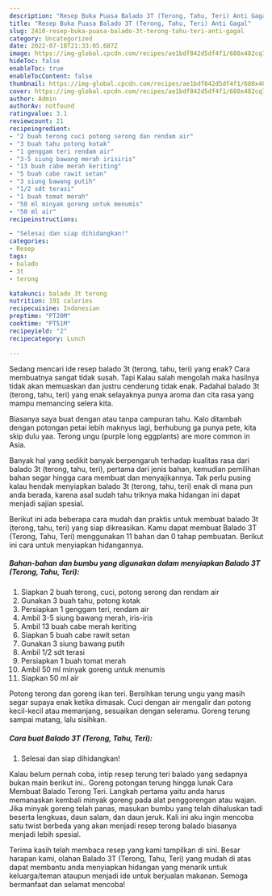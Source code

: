 ```yaml
---
description: "Resep Buka Puasa Balado 3T (Terong, Tahu, Teri) Anti Gagal"
title: "Resep Buka Puasa Balado 3T (Terong, Tahu, Teri) Anti Gagal"
slug: 2410-resep-buka-puasa-balado-3t-terong-tahu-teri-anti-gagal
category: Uncategorized
date: 2022-07-18T21:33:05.687Z
image: https://img-global.cpcdn.com/recipes/ae1bdf842d5df4f1/680x482cq70/balado-3t-terong-tahu-teri-foto-resep-utama.jpg
hideToc: false
enableToc: true
enableTocContent: false
thumbnail: https://img-global.cpcdn.com/recipes/ae1bdf842d5df4f1/680x482cq70/balado-3t-terong-tahu-teri-foto-resep-utama.jpg
cover: https://img-global.cpcdn.com/recipes/ae1bdf842d5df4f1/680x482cq70/balado-3t-terong-tahu-teri-foto-resep-utama.jpg
author: Admin
authorAv: notfound
ratingvalue: 3.1
reviewcount: 21
recipeingredient:
- "2 buah terong cuci potong serong dan rendam air"
- "3 buah tahu potong kotak"
- "1 genggam teri rendam air"
- "3-5 siung bawang merah irisiris"
- "13 buah cabe merah keriting"
- "5 buah cabe rawit setan"
- "3 siung bawang putih"
- "1/2 sdt terasi"
- "1 buah tomat merah"
- "50 ml minyak goreng untuk menumis"
- "50 ml air"
recipeinstructions:

- "Selesai dan siap dihidangkan!"
categories:
- Resep
tags:
- balado
- 3t
- terong

katakunci: balado 3t terong 
nutrition: 191 calories
recipecuisine: Indonesian
preptime: "PT20M"
cooktime: "PT51M"
recipeyield: "2"
recipecategory: Lunch

---
```



Sedang mencari ide resep balado 3t (terong, tahu, teri) yang enak? Cara membuatnya sangat tidak susah. Tapi Kalau salah mengolah maka hasilnya tidak akan memuaskan dan justru cenderung tidak enak. Padahal balado 3t (terong, tahu, teri) yang enak selayaknya punya aroma dan cita rasa yang mampu memancing selera kita.


Biasanya saya buat dengan atau tanpa campuran tahu. Kalo ditambah dengan potongan petai lebih maknyus lagi, berhubung ga punya pete, kita skip dulu yaa. Terong ungu (purple long eggplants) are more common in Asia.

Banyak hal yang sedikit banyak berpengaruh terhadap kualitas rasa dari balado 3t (terong, tahu, teri), pertama dari jenis bahan, kemudian pemilihan bahan segar hingga cara membuat dan menyajikannya. Tak perlu pusing kalau hendak menyiapkan balado 3t (terong, tahu, teri) enak di mana pun anda berada, karena asal sudah tahu triknya maka hidangan ini dapat menjadi sajian spesial.


Berikut ini ada beberapa cara mudah dan praktis untuk membuat balado 3t (terong, tahu, teri) yang siap dikreasikan. Kamu dapat membuat Balado 3T (Terong, Tahu, Teri) menggunakan 11 bahan dan 0 tahap pembuatan. Berikut ini cara untuk menyiapkan hidangannya.

<!--inarticleads1-->

##### Bahan-bahan dan bumbu yang digunakan dalam menyiapkan Balado 3T (Terong, Tahu, Teri):

1. Siapkan 2 buah terong, cuci, potong serong dan rendam air
1. Gunakan 3 buah tahu, potong kotak
1. Persiapkan 1 genggam teri, rendam air
1. Ambil 3-5 siung bawang merah, iris-iris
1. Ambil 13 buah cabe merah keriting
1. Siapkan 5 buah cabe rawit setan
1. Gunakan 3 siung bawang putih
1. Ambil 1/2 sdt terasi
1. Persiapkan 1 buah tomat merah
1. Ambil 50 ml minyak goreng untuk menumis
1. Siapkan 50 ml air


Potong terong dan goreng ikan teri. Bersihkan terung ungu yang masih segar supaya enak ketika dimasak. Cuci dengan air mengalir dan potong kecil-kecil atau memanjang, sesuaikan dengan seleramu. Goreng terung sampai matang, lalu sisihkan. 

<!--inarticleads2-->

##### Cara buat Balado 3T (Terong, Tahu, Teri):


1. Selesai dan siap dihidangkan!

Kalau belum pernah coba, intip resep terung teri balado yang sedapnya bukan main berikut ini.. Goreng potongan terung hingga lunak Cara Membuat Balado Terong Teri. Langkah pertama yaitu anda harus memanaskan kembali minyak goreng pada alat penggorengan atau wajan. Jika minyak goreng telah panas, masukan bumbu yang telah dihaluskan tadi beserta lengkuas, daun salam, dan daun jeruk. Kali ini aku ingin mencoba satu twist berbeda yang akan menjadi resep terong balado biasanya menjadi lebih spesial. 

Terima kasih telah membaca resep yang kami tampilkan di sini. Besar harapan kami, olahan Balado 3T (Terong, Tahu, Teri) yang mudah di atas dapat membantu anda menyiapkan hidangan yang menarik untuk keluarga/teman ataupun menjadi ide untuk berjualan makanan. Semoga bermanfaat dan selamat mencoba!
